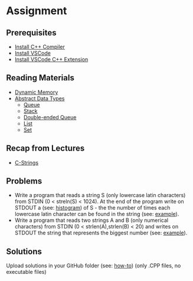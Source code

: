 # Assignment

## Prerequisites
- [Install C++ Compiler](https://code.visualstudio.com/docs/languages/cpp#_install-a-compiler)
- [Install VSCode](https://code.visualstudio.com/download)
- [Install VSCode C++ Extension](https://code.visualstudio.com/docs/languages/cpp#_install-the-extension)

## Reading Materials
- [Dynamic Memory](https://www.cplusplus.com/doc/tutorial/dynamic/)
- [Abstract Data Types](https://en.wikipedia.org/wiki/Abstract_data_type)
  - [Queue](https://en.wikipedia.org/wiki/Queue_(abstract_data_type))
  - [Stack](https://en.wikipedia.org/wiki/Stack_(abstract_data_type))
  - [Double-ended Queue](https://en.wikipedia.org/wiki/Double-ended_queue)
  - [List](https://en.wikipedia.org/wiki/List_(abstract_data_type))
  - [Set](https://en.wikipedia.org/wiki/Set_(abstract_data_type))

## Recap from Lectures
- [C-Strings](https://www.tutorialspoint.com/cprogramming/c_strings.htm)

## Problems

- Write a program that reads a string S (only lowercase latin characters) from STDIN (0 < streln(S) < 1024). At the end of the program write on STDOUT a (see: [histogram](https://en.wikipedia.org/wiki/Histogram)) of S - the the number of times each lowercase latin character can be found in the string (see: [example](https://github.com/triffon/ip-2021-22/blob/master/exercises/7/Week-8/Examples/HistogramExample.cpp)).
- Write a program that reads two strings A and B (only numerical characters) from STDIN (0 < strlen(A),strlen(B) < 20) and writes on STDOUT the string that represents the biggest number (see: [example](https://github.com/triffon/ip-2021-22/blob/master/exercises/7/Week-7/Examples/NumberComparisonExample.cpp)).

## Solutions
Upload solutions in your GitHub folder (see: [how-to](https://www.atlassian.com/git/tutorials/saving-changes/git-commit)) (only .CPP files, no executable files)
